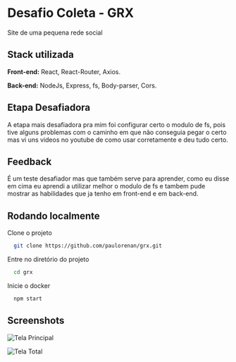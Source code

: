 
# Desafio Coleta - GRX

Site de uma pequena rede social

## Stack utilizada

**Front-end:** React, React-Router, Axios.

**Back-end:** NodeJs, Express, fs, Body-parser, Cors.


## Etapa Desafiadora

A etapa mais desafiadora pra mim foi configurar
certo o modulo de fs, pois tive alguns problemas
com o caminho em que não conseguia pegar o certo
mas vi uns videos no youtube de como usar
corretamente e deu tudo certo.
## Feedback

É um teste desafiador mas que também serve para
aprender, como eu disse em cima eu aprendi a 
utilizar melhor o modulo de fs e tambem pude
mostrar as habilidades que ja tenho em front-end
e em back-end.
## Rodando localmente

Clone o projeto

```bash
  git clone https://github.com/paulorenan/grx.git
```

Entre no diretório do projeto

```bash
  cd grx
```

Inicie o docker

```bash
  npm start
```
## Screenshots

![Tela Principal](https://uploaddeimagens.com.br/images/003/852/847/original/Captura_de_tela_de_2022-05-03_12-51-00.png?1651593154)

![Tela Total](https://uploaddeimagens.com.br/images/003/852/850/original/Captura_de_tela_de_2022-05-03_12-51-40.png?1651593205)

